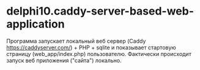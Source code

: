 # delphi10.caddy-server-based-web-application
Программа запускает локальный веб сервер (Caddy https://caddyserver.com/) + PHP + sqlite и показывает стартовую страницу (web_app/index.php) пользователю.
Фактически происходит запуск веб приложения ("сайта") локально.
